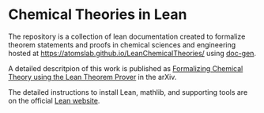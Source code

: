 # Chemical Theories in Lean

The repository is a collection of lean documentation created to formalize theorem statements and proofs 
in chemical sciences and engineering hosted at https://atomslab.github.io/LeanChemicalTheories/ using [doc-gen](https://github.com/ATOMSLab/doc-gen/tree/master).

A detailed descritpion of this work is published as [Formalizing Chemical Theory using the Lean Theorem Prover](https://arxiv.org/abs/2210.12150) in the arXiv.

The detailed instructions to install Lean, mathlib, and supporting tools are on the official [Lean website](https://leanprover-community.github.io/get_started.html).
